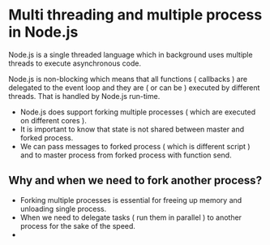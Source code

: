 # Multi threading and multiple process in Node.js

Node.js is a single threaded language which in background uses multiple threads to execute asynchronous code.

Node.js is non-blocking which means that all functions ( callbacks ) are delegated to the event loop and they are ( or can be ) executed by different threads. That is handled by Node.js run-time.

* Node.js does support forking multiple processes ( which are executed on different cores ).
* It is important to know that state is not shared between master and forked process.
* We can pass messages to forked process ( which is different script ) and to master process from forked process with function send.

## Why and when we need to fork another process?

* Forking multiple processes is essential for freeing up memory and unloading single process.
* When we need to delegate tasks ( run them in parallel ) to another process for the sake of the speed.
* 